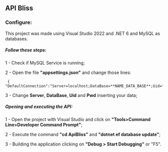 ## API Bliss


### Configure:
This project was made using Visual Studio 2022 and .NET 6 and MySQL as databases.

##### Follow these steps:

 1 - Check if MySQL Service is running;
 
 2 - Open the file **"appsettings.json"** and change those lines:

     { "DefaultConnection":"Server=localhost;DataBase=**NAME_DATA_BASE**;Uid=**USER**;Pwd=DATA_BASE_PASSWORD"}

3 - Change **Server**, **DataBase**, **Uid** and **Pwd** inserting your data;



##### Opening and executing the API:

1 - Open the project with Visual Studio and click on **"Tools>Command Line>Developer Command Prompt"**;

2 - Execute the command **"cd ApiBliss"** and **"dotnet ef database update"**;

3 - Building the application clicking on **"Debug > Start Debugging"** or "F5".